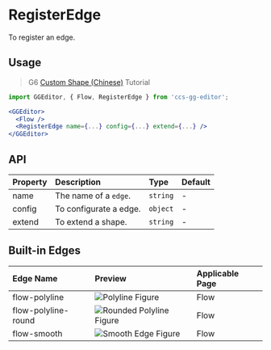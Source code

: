 # RegisterEdge

To register an edge.

## Usage

> G6 [Custom Shape (Chinese)](https://antv.alipay.com/zh-cn/g6/1.x/tutorial/custom-shape.html) Tutorial

```jsx
import GGEditor, { Flow, RegisterEdge } from 'ccs-gg-editor';

<GGEditor>
  <Flow />
  <RegisterEdge name={...} config={...} extend={...} />
</GGEditor>
```

## API

| Property | Description | Type | Default |
| :--- | :--- | :--- | :--- |
| name | The name of a `edge`. | `string` | - |
| config | To configurate a edge. | `object` | - |
| extend | To extend a shape. | `string` | - |

## Built-in Edges

| Edge Name | Preview | Applicable Page |
| :--- | :--- | :--- |
| flow-polyline | ![Polyline Figure](https://cdn.yuque.com/lark/2018/png/223/1522559188562-7ecad6d2-36a7-4b68-ba6e-2d0b65b594e1.png) | Flow |
| flow-polyline-round | ![Rounded Polyline Figure](https://cdn.yuque.com/lark/2018/png/223/1522558993675-9448ac3d-27d7-46f3-8db9-c6d1a6a35c74.png ) | Flow |
| flow-smooth | ![Smooth Edge Figure](https://cdn.yuque.com/lark/2018/png/223/1522558884115-d96bf55b-4771-4f12-8641-d552829215e1.png) | Flow |